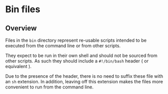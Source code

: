 # Bin files

## Overview

Files in the `bin` directory represent re-usable scripts intended to be executed from the command line or from other scripts.

They expect to be run in their own shell and should not be sourced from other scripts. As such they should include a `#!/bin/bash` header ( or equivalent ).

Due to the presence of the header, there is no need to suffix these file with an `sh` extension. In addition, leaving off this extension makes the files more convenient to run from the command line.

